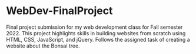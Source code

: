 # WebDev-FinalProject


Final project submission for my web development class for Fall semester 2022. This project highlights skills in building websites from scratch using HTML, CSS, JavaScript, and jQuery. Follows the assigned task of creating a website about the Bonsai tree. 

